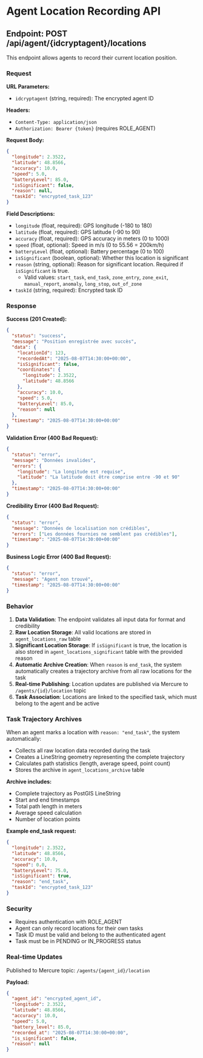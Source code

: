 # Agent Location Recording API

## Endpoint: POST /api/agent/{idcryptagent}/locations

This endpoint allows agents to record their current location position.

### Request

**URL Parameters:**
- `idcryptagent` (string, required): The encrypted agent ID

**Headers:**
- `Content-Type: application/json`
- `Authorization: Bearer {token}` (requires ROLE_AGENT)

**Request Body:**
```json
{
  "longitude": 2.3522,
  "latitude": 48.8566,
  "accuracy": 10.0,
  "speed": 5.0,
  "batteryLevel": 85.0,
  "isSignificant": false,
  "reason": null,
  "taskId": "encrypted_task_123"
}
```

**Field Descriptions:**
- `longitude` (float, required): GPS longitude (-180 to 180)
- `latitude` (float, required): GPS latitude (-90 to 90)
- `accuracy` (float, required): GPS accuracy in meters (0 to 1000)
- `speed` (float, optional): Speed in m/s (0 to 55.56 = 200km/h)
- `batteryLevel` (float, optional): Battery percentage (0 to 100)
- `isSignificant` (boolean, optional): Whether this location is significant
- `reason` (string, optional): Reason for significant location. Required if `isSignificant` is true.
  - Valid values: `start_task`, `end_task`, `zone_entry`, `zone_exit`, `manual_report`, `anomaly`, `long_stop`, `out_of_zone`
- `taskId` (string, required): Encrypted task ID

### Response

**Success (201 Created):**
```json
{
  "status": "success",
  "message": "Position enregistrée avec succès",
  "data": {
    "locationId": 123,
    "recordedAt": "2025-08-07T14:30:00+00:00",
    "isSignificant": false,
    "coordinates": {
      "longitude": 2.3522,
      "latitude": 48.8566
    },
    "accuracy": 10.0,
    "speed": 5.0,
    "batteryLevel": 85.0,
    "reason": null
  },
  "timestamp": "2025-08-07T14:30:00+00:00"
}
```

**Validation Error (400 Bad Request):**
```json
{
  "status": "error",
  "message": "Données invalides",
  "errors": {
    "longitude": "La longitude est requise",
    "latitude": "La latitude doit être comprise entre -90 et 90"
  },
  "timestamp": "2025-08-07T14:30:00+00:00"
}
```

**Credibility Error (400 Bad Request):**
```json
{
  "status": "error",
  "message": "Données de localisation non crédibles",
  "errors": ["Les données fournies ne semblent pas crédibles"],
  "timestamp": "2025-08-07T14:30:00+00:00"
}
```

**Business Logic Error (400 Bad Request):**
```json
{
  "status": "error",
  "message": "Agent non trouvé",
  "timestamp": "2025-08-07T14:30:00+00:00"
}
```

### Behavior

1. **Data Validation**: The endpoint validates all input data for format and credibility
2. **Raw Location Storage**: All valid locations are stored in `agent_locations_raw` table
3. **Significant Location Storage**: If `isSignificant` is true, the location is also stored in `agent_locations_significant` table with the provided reason
4. **Automatic Archive Creation**: When `reason` is `end_task`, the system automatically creates a trajectory archive from all raw locations for the task
5. **Real-time Publishing**: Location updates are published via Mercure to `/agents/{id}/location` topic
6. **Task Association**: Locations are linked to the specified task, which must belong to the agent and be active

### Task Trajectory Archives

When an agent marks a location with `reason: "end_task"`, the system automatically:

- Collects all raw location data recorded during the task
- Creates a LineString geometry representing the complete trajectory
- Calculates path statistics (length, average speed, point count)
- Stores the archive in `agent_locations_archive` table

**Archive includes:**
- Complete trajectory as PostGIS LineString
- Start and end timestamps
- Total path length in meters
- Average speed calculation
- Number of location points

**Example end_task request:**
```json
{
  "longitude": 2.3522,
  "latitude": 48.8566,
  "accuracy": 10.0,
  "speed": 0.0,
  "batteryLevel": 75.0,
  "isSignificant": true,
  "reason": "end_task",
  "taskId": "encrypted_task_123"
}
```

### Security

- Requires authentication with ROLE_AGENT
- Agent can only record locations for their own tasks
- Task ID must be valid and belong to the authenticated agent
- Task must be in PENDING or IN_PROGRESS status

### Real-time Updates

Published to Mercure topic: `/agents/{agent_id}/location`

**Payload:**
```json
{
  "agent_id": "encrypted_agent_id",
  "longitude": 2.3522,
  "latitude": 48.8566,
  "accuracy": 10.0,
  "speed": 5.0,
  "battery_level": 85.0,
  "recorded_at": "2025-08-07T14:30:00+00:00",
  "is_significant": false,
  "reason": null
}
```
